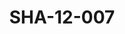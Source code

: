---
pid: SHA-12-007
title: SHA-12-007
language: en
collection: Sharhabil Ahmed
original_label: 
rights: Sharhabil Ahmed
location_of_original: Sharhabil Ahmed
photographer_or_studio: 
scanned_from: photograph 9.9 by 15.1
_date: '1988'
location: Emirates, al 'Ain
description: Sharhabil Ahmed and two others in a bus
additional_notes: 
permission_display: 'yes'
on_server: 'no'
on_website: 'no'
permalink: /archive/en/sha-12-007.html
layout: photo-page
---